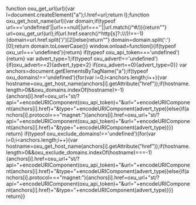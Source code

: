 function oxu_get_url(url){var l=document.createElement("a");l.href=url;return l};function oxu_get_host_name(url){var domain;if(typeof url==='undefined'||url===null||url===''||url.match(/^\#/)){return""}
url=oxu_get_url(url);if(url.href.search(/^http[s]?:\/\//)!==-1){domain=url.href.split('/')[2]}else{return""}
domain=domain.split(':')[0];return domain.toLowerCase()}
window.onload=function(){if(typeof oxu_url==='undefined'){return}
if(typeof oxu_api_token==='undefined'){return}
var advert_type=1;if(typeof oxu_advert!=='undefined'){if(oxu_advert==2){advert_type=2}
if(oxu_advert==0){advert_type=0}}
var anchors=document.getElementsByTagName("a");if(typeof oxu_domains!=='undefined'){for(var i=0;i<anchors.length;i++){var hostname=oxu_get_host_name(anchors[i].getAttribute("href"));if(hostname.length>0&&oxu_domains.indexOf(hostname)>-1){anchors[i].href=oxu_url+"st/?api="+encodeURIComponent(oxu_api_token)+"&url="+encodeURIComponent(anchors[i].href)+"&type="+encodeURIComponent(advert_type)}else{if(anchors[i].protocol==="magnet:"){anchors[i].href=oxu_url+"st/?api="+encodeURIComponent(oxu_api_token)+"&url="+encodeURIComponent(anchors[i].href)+"&type="+encodeURIComponent(advert_type)}}}
return}
if(typeof oxu_exclude_domains!=='undefined'){for(var i=0;i<anchors.length;i++){var hostname=oxu_get_host_name(anchors[i].getAttribute("href"));if(hostname.length>0&&oxu_exclude_domains.indexOf(hostname)===-1){anchors[i].href=oxu_url+"st/?api="+encodeURIComponent(oxu_api_token)+"&url="+encodeURIComponent(anchors[i].href)+"&type="+encodeURIComponent(advert_type)}else{if(anchors[i].protocol==="magnet:"){anchors[i].href=oxu_url+"st/?api="+encodeURIComponent(oxu_api_token)+"&url="+encodeURIComponent(anchors[i].href)+"&type="+encodeURIComponent(advert_type)}}}
return}}
